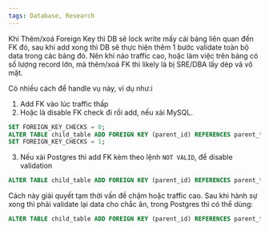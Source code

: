 ```yaml
---
tags: Database, Research
---
```

Khi Thêm/xoá Foreign Key thì DB sẽ lock write mấy cái bảng liên quan đến FK đó, sau khi add xong thì DB sẽ thực hiện thêm  1 bước validate toàn bộ data trong các bảng đó. Nên khi nào traffic cao, hoặc làm việc trên bảng có số lượng record lớn, mà thêm/xoá FK thì likely là bị SRE/DBA lấy dép vả vô mặt.

Có nhiều cách để handle vụ này, ví dụ như:i
1. Add FK vào lúc traffic thấp
2. Hoặc là disable FK check đi rồi add, nếu xài MySQL.  

```sql
SET FOREIGN_KEY_CHECKS = 0;
ALTER TABLE child_table ADD FOREIGN KEY (parent_id) REFERENCES parent_table(id);
SET FOREIGN_KEY_CHECKS = 1;
```
3. Nếu xài Postgres thì add FK kèm theo lệnh `NOT VALID`, để disable validation  

```sql
ALTER TABLE child_table ADD FOREIGN KEY (parent_id) REFERENCES parent_table(id) NOT VALID;
```

Cách này giải quyết tạm thời vấn đề chậm hoặc traffic cao. Sau khi hành sự xong thì phải validate lại data cho chắc ăn, trong Postgres thì có thể dùng:
```sql
ALTER TABLE child_table ADD FOREIGN KEY (parent_id) REFERENCES parent_table(id) NOT VALID;
```